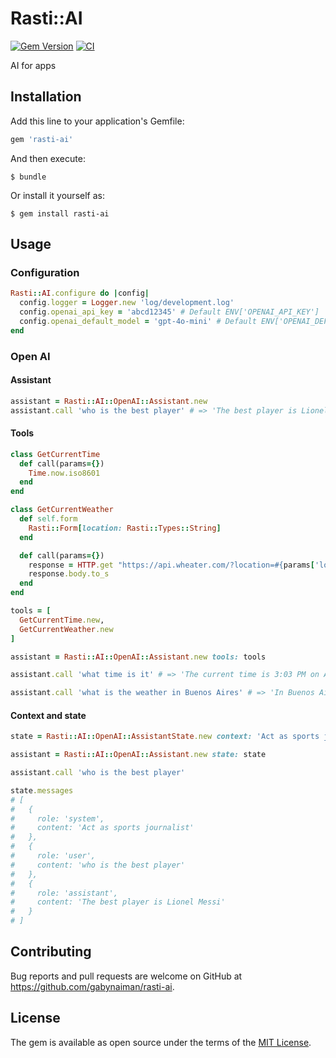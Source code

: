 # Rasti::AI

[![Gem Version](https://badge.fury.io/rb/rasti-ai.svg)](https://rubygems.org/gems/rasti-ai)
[![CI](https://github.com/gabynaiman/rasti-ai/actions/workflows/ci.yml/badge.svg)](https://github.com/gabynaiman/rasti-ai/actions/workflows/ci.yml)

AI for apps

## Installation

Add this line to your application's Gemfile:

```ruby
gem 'rasti-ai'
```

And then execute:

    $ bundle

Or install it yourself as:

    $ gem install rasti-ai

## Usage

### Configuration
```ruby
Rasti::AI.configure do |config|
  config.logger = Logger.new 'log/development.log'
  config.openai_api_key = 'abcd12345' # Default ENV['OPENAI_API_KEY']
  config.openai_default_model = 'gpt-4o-mini' # Default ENV['OPENAI_DEFAULT_MODEL']
end
```

### Open AI

#### Assistant
```ruby
assistant = Rasti::AI::OpenAI::Assistant.new
assistant.call 'who is the best player' # => 'The best player is Lionel Messi'
```

#### Tools
```ruby
class GetCurrentTime
  def call(params={})
    Time.now.iso8601
  end
end

class GetCurrentWeather
  def self.form
    Rasti::Form[location: Rasti::Types::String]
  end

  def call(params={})
    response = HTTP.get "https://api.wheater.com/?location=#{params['location']}"
    response.body.to_s
  end
end

tools = [
  GetCurrentTime.new,
  GetCurrentWeather.new
]

assistant = Rasti::AI::OpenAI::Assistant.new tools: tools

assistant.call 'what time is it' # => 'The current time is 3:03 PM on April 28, 2025.'

assistant.call 'what is the weather in Buenos Aires' # => 'In Buenos Aires it is 15 degrees'
```

#### Context and state
```ruby
state = Rasti::AI::OpenAI::AssistantState.new context: 'Act as sports journalist'

assistant = Rasti::AI::OpenAI::Assistant.new state: state

assistant.call 'who is the best player'

state.messages
# [
#   {
#     role: 'system',
#     content: 'Act as sports journalist'
#   },
#   {
#     role: 'user',
#     content: 'who is the best player'
#   },
#   {
#     role: 'assistant',
#     content: 'The best player is Lionel Messi'
#   }
# ]
```

## Contributing

Bug reports and pull requests are welcome on GitHub at https://github.com/gabynaiman/rasti-ai.


## License

The gem is available as open source under the terms of the [MIT License](http://opensource.org/licenses/MIT).


